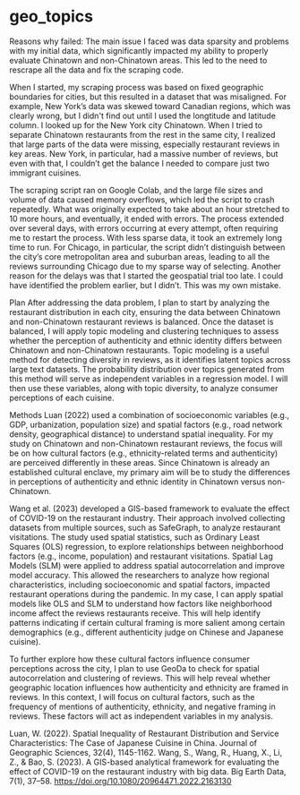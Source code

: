 # geo_topics

Reasons why failed:
The main issue I faced was data sparsity and problems with my initial data, which significantly impacted my ability to properly evaluate Chinatown and non-Chinatown areas. This led to the need to rescrape all the data and fix the scraping code.

When I started, my scraping process was based on fixed geographic boundaries for cities, but this resulted in a dataset that was misaligned. For example, New York’s data was skewed toward Canadian regions, which was clearly wrong, but I didn't find out until I used the longtitude and latitude column. I looked up for the New York city Chinatown. When I tried to separate Chinatown restaurants from the rest in the same city, I realized that large parts of the data were missing, especially restaurant reviews in key areas. New York, in particular, had a massive number of reviews, but even with that, I couldn’t get the balance I needed to compare just two immigrant cuisines.

The scraping script ran on Google Colab, and the large file sizes and volume of data caused memory overflows, which led the script to crash repeatedly. What was originally expected to take about an hour stretched to 10 more hours, and eventually, it ended with errors. The process extended over several days, with errors occurring at every attempt, often requiring me to restart the process. With less sparse data, it took an extremely long time to run. For Chicago, in particular, the script didn’t distinguish between the city’s core metropolitan area and suburban areas, leading to all the reviews surrounding Chicago due to my sparse way of selecting. Another reason for the delays was that I started the geospatial trial too late. I could have identified the problem earlier, but I didn’t. This was my own mistake.

Plan
After addressing the data problem, I plan to start by analyzing the restaurant distribution in each city, ensuring the data between Chinatown and non-Chinatown restaurant reviews is balanced. Once the dataset is balanced, I will apply topic modeling and clustering techniques to assess whether the perception of authenticity and ethnic identity differs between Chinatown and non-Chinatown restaurants. Topic modeling is a useful method for detecting diversity in reviews, as it identifies latent topics across large text datasets. The probability distribution over topics generated from this method will serve as independent variables in a regression model. I will then use these variables, along with topic diversity, to analyze consumer perceptions of each cuisine.

Methods
Luan (2022) used a combination of socioeconomic variables (e.g., GDP, urbanization, population size) and spatial factors (e.g., road network density, geographical distance) to understand spatial inequality. For my study on Chinatown and non-Chinatown restaurant reviews, the focus will be on how cultural factors (e.g., ethnicity-related terms and authenticity) are perceived differently in these areas. Since Chinatown is already an established cultural enclave, my primary aim will be to study the differences in perceptions of authenticity and ethnic identity in Chinatown versus non-Chinatown. 

Wang et al. (2023) developed a GIS-based framework to evaluate the effect of COVID-19 on the restaurant industry. Their approach involved collecting datasets from multiple sources, such as SafeGraph, to analyze restaurant visitations. The study used spatial statistics, such as Ordinary Least Squares (OLS) regression, to explore relationships between neighborhood factors (e.g., income, population) and restaurant visitations. Spatial Lag Models (SLM) were applied to address spatial autocorrelation and improve model accuracy. This allowed the researchers to analyze how regional characteristics, including socioeconomic and spatial factors, impacted restaurant operations during the pandemic. In my case, I can apply spatial models like OLS and SLM to understand how factors like neighborhood income affect the reviews restaurants receive. This will help identify patterns indicating if certain cultural framing is more salient among certain demographics (e.g., different authenticity judge on Chinese and Japanese cuisine).

To further explore how these cultural factors influence consumer perceptions across the city, I plan to use GeoDa to check for spatial autocorrelation and clustering of reviews. This will help reveal whether geographic location influences how authenticity and ethnicity are framed in reviews. In this context, I will focus on cultural factors, such as the frequency of mentions of authenticity, ethnicity, and negative framing in reviews. These factors will act as independent variables in my analysis.

Luan, W. (2022). Spatial Inequality of Restaurant Distribution and Service Characteristics: The Case of Japanese Cuisine in China. Journal of Geographic Sciences, 32(4), 1145-1162.
Wang, S., Wang, R., Huang, X., Li, Z., & Bao, S. (2023). A GIS-based analytical framework for evaluating the effect of COVID-19 on the restaurant industry with big data. Big Earth Data, 7(1), 37–58. https://doi.org/10.1080/20964471.2022.2163130
